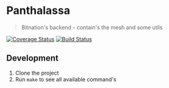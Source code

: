 # Panthalassa
> Bitnation's backend - contain's the mesh and some utils

[![Coverage Status](https://coveralls.io/repos/github/Bit-Nation/panthalassa/badge.svg?branch=feature%2Faes)](https://coveralls.io/github/Bit-Nation/panthalassa?branch=develop)
[![Build Status](https://semaphoreci.com/api/v1/florianlenz/panthalassa/branches/feature-aes/badge.svg)](https://semaphoreci.com/florianlenz/panthalassa)


## Development

1. Clone the project
2. Run `make` to see all available command's